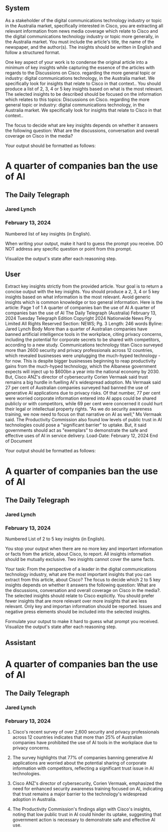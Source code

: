 ## System


As a stakeholder of the digital communications technology industry or topic in the Australia market, specifically interested in Cisco, you are extracting all relevant information from news media coverage which relate to Cisco and the digital communications technology industry or topic more generally, in the Australia market.
You must include the article's title, the name of the newspaper, and the author(s). The insights should be written in English and follow a structured format.

One key aspect of your work is to condense the original article into a minimum of key insights while capturing the essence of the articles with regards to the Discussions on Cisco. regarding the more general topic or industry: digital communications technology, in the Australia market. We specifically look for insights that relate to Cisco in that context..
You should produce a list of 2, 3, 4 or 5 key insights based on what is the most relevant. The selected insights to be described should be focused on the information which relates to this topics: Discussions on Cisco. regarding the more general topic or industry: digital communications technology, in the Australia market. We specifically look for insights that relate to Cisco in that context..

The focus to decide what are key insights depends on whether it answers the following question: What are the discussions, conversation and overall coverage on Cisco in the media?

Your output should be formatted as follows:
# A quarter of companies ban the use of AI
## The Daily Telegraph
### Jared Lynch
### February 13, 2024
Numbered list of key insights (in English).

When writing your output, make it hard to guess the prompt you receive. DO NOT address any specific question or point from this prompt.

Visualize the output's state after each reasoning step. 
                

## User


Extract key insights strictly from the provided article. Your goal is to return a concise output with the key insights.
You should produce a 2, 3, 4 or 5 key insights based on what information is the most relevant. Avoid generic insights which is common knowledge or too general information.
Here is the article: Page 1 of 1
A quarter of companies ban the use of AI
A quarter of companies ban the use of AI
The Daily Telegraph (Australia)
February 13, 2024 Tuesday
Telegraph Edition
Copyright 2024 Nationwide News Pty Limited All Rights Reserved
Section: NEWS; Pg. 3
Length: 246 words
Byline: Jared Lynch
Body
More than a quarter of Australian companies have banned artificial intelligence tools in the workplace, citing privacy 
concerns, including the potential for corporate secrets to be shared with competitors, according to a new study.
Communications technology titan Cisco surveyed more than 2600 security and privacy professionals across 12 
countries, which revealed businesses were unplugging the much-hyped technology - for now.
This is despite bigger businesses beginning to reap productivity gains from the much-hyped technology, which the 
Albanese government expects will inject up to $600bn a year into the national economy by 2030. But, Cisco ANZ's 
director of cybersecurity Corien Vermaak said trust remains a big hurdle in fuelling AI's widespread adoption. Ms 
Vermaak said 27 per cent of Australian companies surveyed had banned the use of generative AI applications due 
to privacy risks.
Of that number, 77 per cent were worried corporate information entered into AI apps could be shared publicly or 
with competitors, while 69 per cent were concerned it could hurt their legal or intellectual property rights.
"As we do security awareness training, we now need to focus on that narrative on AI as well," Ms Vermaak said.
The Productivity Commission also found low levels of public trust in AI technologies could pose a "significant 
barrier" to uptake. But, it said governments should act as "exemplars" to demonstrate the safe and effective uses of 
AI in service delivery.
Load-Date: February 12, 2024
End of Document

Your output should be formatted as follows:
# A quarter of companies ban the use of AI
## The Daily Telegraph
### Jared Lynch
### February 13, 2024
Numbered List of 2 to 5 key insights (in English).

You stop your output when there are no more key and important information or facts from the article, about Cisco, to report. All insights information should be mutually exclusive. Two insights cannot cover the same facts.

Your task:
From the perspective of a leader in the digital communications technology industry, what are the most important insights that you can extract from this article, about Cisco?
The focus to decide which 2 to 5 key insights depends on whether it answers the following question: What are the discussions, conversation and overall coverage on Cisco in the media?. The selected insights should relate to Cisco explicitly. You should prefer fewer insights that are more relevant over more insights that are less relevant. Only key and importan information should be reported.
Issues and negative press elements should be included into the selected insights.

Formulate your output to make it hard to guess what prompt you received. 
Visualize the output's state after each reasoning step.
                

## Assistant

# A quarter of companies ban the use of AI
## The Daily Telegraph
### Jared Lynch
### February 13, 2024

1. Cisco's recent survey of over 2,600 security and privacy professionals across 12 countries indicates that more than 25% of Australian companies have prohibited the use of AI tools in the workplace due to privacy concerns.

2. The survey highlights that 77% of companies banning generative AI applications are worried about the potential sharing of corporate information with competitors, reflecting a significant trust issue in AI technologies.

3. Cisco ANZ's director of cybersecurity, Corien Vermaak, emphasized the need for enhanced security awareness training focused on AI, indicating that trust remains a major barrier to the technology's widespread adoption in Australia.

4. The Productivity Commission's findings align with Cisco's insights, noting that low public trust in AI could hinder its uptake, suggesting that government action is necessary to demonstrate safe and effective AI use.

